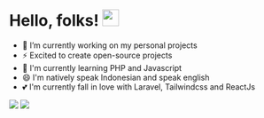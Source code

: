 # Hello, folks! <img src="https://raw.githubusercontent.com/MartinHeinz/MartinHeinz/master/wave.gif" width="30px">

- 🔭 I’m currently working on my personal projects
- ⚡ Excited to create open-source projects
- 🌱 I'm currently learning PHP and Javascript
- 😄 I'm natively speak Indonesian and speak english
- 💕 I'm currently fall in love with Laravel, Tailwindcss and ReactJs

<img src="https://github-readme-stats.vercel.app/api?username=ilhamirvansyah21&&show_icons=true&title_color=ffffff&icon_color=bb2acf&text_color=daf7dc&bg_color=151515">
<img src="https://github-readme-stats.vercel.app/api/top-langs/?username=ilhamirvansyah21&langs_count=8">
